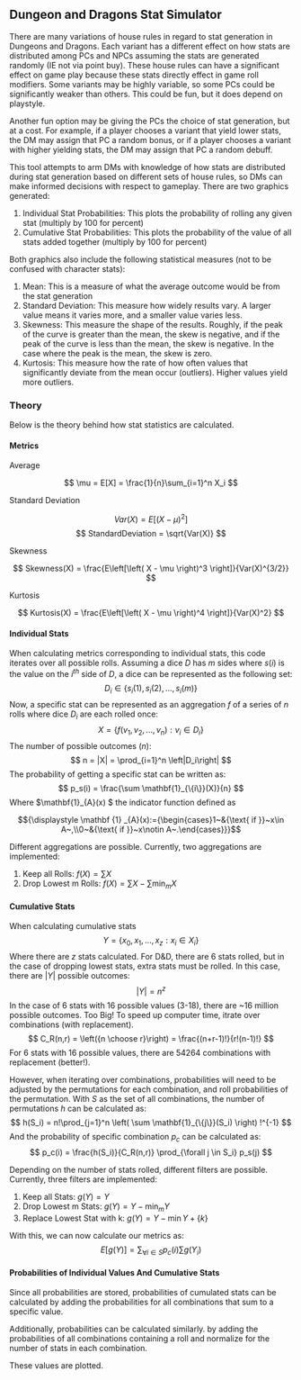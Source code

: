 ## Dungeon and Dragons Stat Simulator

There are many variations of house rules in regard to stat generation in Dungeons and Dragons.
Each variant has a different effect on how stats are distributed among PCs and NPCs assuming the stats are generated randomly (IE not via point buy). These house rules can have a significant effect on game play because these stats directly effect in game roll modifiers. Some variants may be highly variable, so some PCs could be significantly weaker than others. This could be fun, but it does depend on playstyle.

Another fun option may be giving the PCs the choice of stat generation, but at a cost. For example, if a player chooses a variant that yield lower stats, the DM may assign that PC a random bonus, or if a player chooses a variant with higher yielding stats, the DM may assign that PC a random debuff.

This tool attempts to arm DMs with knowledge of how stats are distributed during stat generation based on different sets of house rules, so DMs can make informed decisions with respect to gameplay. There are two graphics generated:
1. Individual Stat Probabilities: This plots the probability of rolling any given stat (multiply by 100 for percent)
2. Cumulative Stat Probabilities: This plots the probability of the value of all stats added together (multiply by 100 for percent)

Both graphics also include the following statistical measures (not to be confused with character stats):
1. Mean: This is a measure of what the average outcome would be from the stat generation
2. Standard Deviation: This measure how widely results vary. A larger value means it varies more, and a smaller value varies less.
3. Skewness: This measure the shape of the results. Roughly, if the peak of the curve is greater than the mean, the skew is negative, and if the peak of the curve is less than the mean, the skew is negative. In the case where the peak is the mean, the skew is zero.
4. Kurtosis: This measure how the rate of how often values that significantly deviate from the mean occur (outliers). Higher values yield more outliers.

### Theory 

Below is the theory behind how stat statistics are calculated.


#### Metrics

Average

$$ \mu = E[X] = \frac{1}{n}\sum_{i=1}^n X_i $$

Standard Deviation

$$ Var(X) = E\left[\left( X - \mu \right)^2 \right] $$
$$ StandardDeviation = \sqrt{Var(X)} $$

Skewness

$$ Skewness(X) = \frac{E\left[\left( X - \mu \right)^3 \right]}{Var(X)^{3/2}} $$

Kurtosis

$$ Kurtosis(X) = \frac{E\left[\left( X - \mu \right)^4 \right]}{Var(X)^2} $$

#### Individual Stats

When calculating metrics corresponding to individual stats, this code iterates over all possible rolls. Assuming a dice $D$ has $m$ sides where $s(i)$ is the value on the $i^{th}$ side of $D$, a dice can be represented as the following set:
$$ D_i \in \{s_i(1), s_i(2), \dots, s_i(m)\} $$
Now, a specific stat can be represented as an aggregation $f$ of a series of $n$ rolls where dice $D_i$ are each rolled once:
$$ X = \{ f(v_1,v_2,\dots,v_n) : v_i \in D_i \} $$
The number of possible outcomes ($n$):
$$ n = |X| = \prod_{i=1}^n \left|D_i\right| $$
The probability of getting a specific stat can be written as:
$$ p_s(i) = \frac{\sum \mathbf{1}_{\{i\}}(X)}{n} $$
Where $\mathbf{1}_{A}(x) $ the indicator function defined as

$${\displaystyle \mathbf {1} _{A}(x):={\begin{cases}1~&{\text{ if }}~x\in A~,\\0~&{\text{ if }}~x\notin A~.\end{cases}}}$$

Different aggregations are possible. Currently, two aggregations are implemented:
1. Keep all Rolls: $f(X) =\sum X$
2. Drop Lowest m Rolls: $f(X) = \sum X - \sum\min_m X$

#### Cumulative Stats

When calculating cumulative stats
$$ Y = \{ x_0,x_1,\dots,x_z : x_i \in X_i \} $$
Where there are $z$ stats calculated. For D&D, there are 6 stats rolled, but in the case of dropping lowest stats, extra stats must be rolled. In this case, there are $|Y|$ possible outcomes: 
$$ |Y| = n^z$$
In the case of 6 stats with 16 possible values (3-18), there are ~16 million possible outcomes. Too Big! To speed up computer time, itrate over combinations (with replacement).
$$ C_R(n,r) = \left({n \choose r}\right) = \frac{(n+r-1)!}{r!(n-1)!} $$
For 6 stats with 16 possible values, there are 54264 combinations with replacement (better!). 

However, when iterating over combinations, probabilities will need to be adjusted by the permutations for each combination, and roll probabilities of the permutation. With $S$ as the set of all combinations, the number of permutations $h$ can be calculated as:
$$ h(S_i) = n!\prod_{j=1}^n \left( \sum \mathbf{1}_{\{j\}}(S_i) \right) !^{-1} $$
And the probability of specific combination $p_c$ can be calculated as:
$$ p_c(i) = \frac{h(S_i)}{C_R(n,r)} \prod_{\forall j \in S_i} p_s(j) $$

Depending on the number of stats rolled, different filters are possible. Currently, three filters are implemented:
1. Keep all Stats: $g(Y) = Y$
2. Drop Lowest m Stats: $g(Y) = Y - \min_m Y$
3. Replace Lowest Stat with k: $g(Y) = Y - \min Y + \{k\}$

With this, we can now calculate our metrics as:
$$ E[g(Y)] = \sum_{\forall i \in S} p_c(i) \sum g(Y_i)$$

#### Probabilities of Individual Values And Cumulative Stats

Since all probabilities are stored, probabilities of cumulated stats can be calculated by adding the probabilities for all combinations that sum to a specific value.

Additionally, probabilities can be calculated similarly. by adding the probabilities of all combinations containing a roll and normalize for the number of stats in each combination.

These values are plotted.
